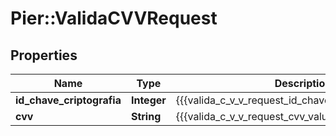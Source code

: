 # Pier::ValidaCVVRequest

## Properties
Name | Type | Description | Notes
------------ | ------------- | ------------- | -------------
**id_chave_criptografia** | **Integer** | {{{valida_c_v_v_request_id_chave_criptografia_value}}} | [optional] 
**cvv** | **String** | {{{valida_c_v_v_request_cvv_value}}} | [optional] 



